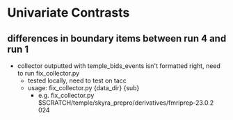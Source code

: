 # Univariate Contrasts

## differences in boundary items between run 4 and run 1
* collector outputted with temple_bids_events isn't formatted right, need to run fix_collector.py
  * tested locally, need to test on tacc
  * usage: fix_collector.py {data_dir} {sub}
    * e.g. fix_collector.py $SCRATCH/temple/skyra_prepro/derivatives/fmriprep-23.0.2 024  
